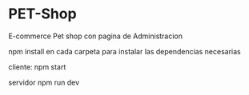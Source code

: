 # PET-Shop
E-commerce Pet shop con pagina de Administracion

npm install en cada carpeta para instalar las dependencias necesarias

cliente:
npm start 

servidor 
npm run dev 

